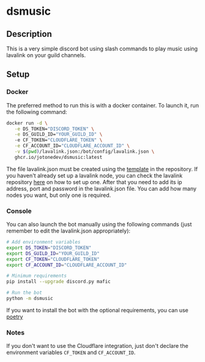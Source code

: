 # dsmusic

## Description

This is a very simple discord bot using slash commands to play music using lavalink on your guild channels.

## Setup

### Docker

The preferred method to run this is with a docker container. To launch it, run the following command:

```bash
docker run -d \
   -e DS_TOKEN="DISCORD_TOKEN" \
   -e DS_GUILD_ID="YOUR_GUILD_ID" \ 
   -e CF_TOKEN="CLOUDFLARE_TOKEN" \
   -e CF_ACCOUNT_ID="CLOUDFLARE_ACCOUNT_ID" \
   -v $(pwd)/lavalink.json:/bot/config/lavalink.json \
   ghcr.io/jotonedev/dsmusic:latest
```

The file lavalink.json must be created using the [template](config/lavalink.example.json) in the repository.
If you haven't already set up a lavalink node, you can check the lavalink
repository [here](https://github.com/lavalink-devs/Lavalink) on how to set up one.
After that you need to add its ip address, port and password in the lavalink.json file. You can add how many nodes you
want, but only one is required.

### Console

You can also launch the bot manually using the following commands (just remember to edit the lavalink.json
appropriately):

```bash
# Add environment variables
export DS_TOKEN="DISCORD_TOKEN"
export DS_GUILD_ID="YOUR_GUILD_ID"
export CF_TOKEN="CLOUDFLARE_TOKEN"
export CF_ACCOUNT_ID="CLOUDFLARE_ACCOUNT_ID"

# Minimum requirements
pip install --upgrade discord.py mafic

# Run the bot
python -m dsmusic
```

If you want to install the bot with the optional requirements, you can use [poetry](https://python-poetry.org/)

### Notes

If you don't want to use the Cloudflare integration, just don't declare the environment variables `CF_TOKEN`
and `CF_ACCOUNT_ID`.
